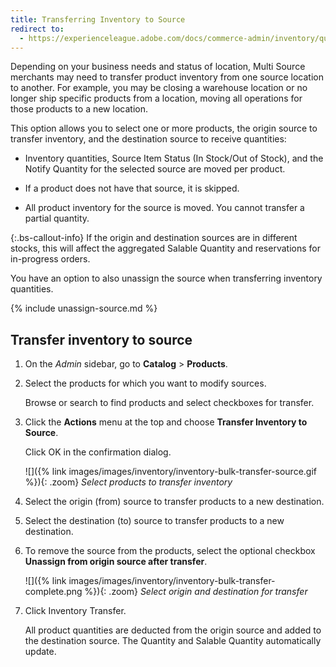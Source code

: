 ```yaml
---
title: Transferring Inventory to Source
redirect to:
  - https://experienceleague.adobe.com/docs/commerce-admin/inventory/quantities/inventory-transfer.html
---
```


Depending on your business needs and status of location, Multi Source merchants may need to transfer product inventory from one source location to another. For example, you may be closing a warehouse location or no longer ship specific products from a location, moving all operations for those products to a new location.

This option allows you to select one or more products, the origin source to transfer inventory, and the destination source to receive quantities:

- Inventory quantities, Source Item Status (In Stock/Out of Stock), and the Notify Quantity for the selected source are moved per product.

- If a product does not have that source, it is skipped.

- All product inventory for the source is moved. You cannot transfer a partial quantity.

{:.bs-callout-info}
If the origin and destination sources are in different stocks, this will affect the aggregated Salable Quantity and reservations for in-progress orders.

You have an option to also unassign the source when transferring inventory quantities.

{% include unassign-source.md %}

## Transfer inventory to source

1. On the _Admin_ sidebar, go to **Catalog** > **Products**.

1. Select the products for which you want to modify sources.

   Browse or search to find products and select checkboxes for transfer.

1. Click the **Actions** menu at the top and choose **Transfer Inventory to Source**.

    Click <span class="btn">OK</span> in the confirmation dialog.

    ![]({% link images/images/inventory/inventory-bulk-transfer-source.gif %}){: .zoom}
    _Select products to transfer inventory_

1. Select the origin (from) source to transfer products to a new destination.

1. Select the destination (to) source to transfer products to a new destination.

1. To remove the source from the products, select the optional checkbox **Unassign from origin source after transfer**.

    ![]({% link images/images/inventory/inventory-bulk-transfer-complete.png %}){: .zoom}
    _Select origin and destination for transfer_

1. Click <span class="btn">Inventory Transfer</span>.

   All product quantities are deducted from the origin source and added to the destination source. The Quantity and Salable Quantity automatically update.
